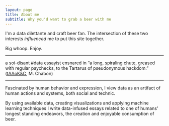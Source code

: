 ```yaml
---
layout: page
title: About me
subtitle: Why you'd want to grab a beer with me
---
```


I'm a data dilettante and craft beer fan. The intersection of these two interests _influenced_ me to put this site together. 

Big whoop. Enjoy.

---

a soi-disant #data essayist ensnared in “a long, spiraling chute, greased with regular paychecks, to the Tartarus of pseudonymous hackdom.” (<a href="https://www.amazon.com/Amazing-Adventures-Kavalier-Clay/dp/0312282990" target="_blank">tAAoK&C</a>, M. Chabon)

---

Fascinated by human behavior and expression, I view data as an artifact of human actions and systems, both social and technic. 

By using available data, creating visualizations and applying machine learning techniques I write data-infused essays related to one of humans' longest standing endeavors, the creation and enjoyable consumption of beer.
